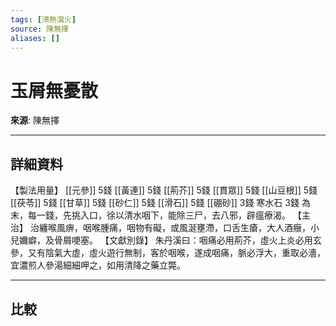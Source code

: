 ```yaml
---
tags: [清熱瀉火]
source: 陳無擇
aliases: []
---
```


# 玉屑無憂散

**來源**: 陳無擇  

---

## 詳細資料
【製法用量】 [[元參]] 5錢 [[黃連]] 5錢 [[荊芥]] 5錢 [[貫眾]] 5錢 [[山豆根]] 5錢 [[茯苓]] 5錢 [[甘草]] 5錢 [[砂仁]] 5錢 [[滑石]] 5錢 [[硼砂]] 3錢
寒水石
3錢
為末，每一錢，先挑入口，徐以清水咽下，能除三尸，去八邪，辟瘟療渴。
【主治】
治纏喉風痹，咽喉腫痛，咽物有礙，或風涎壅滯，口舌生瘡，大人酒癥，小兒嬭癖，及骨屑哽塞。
【文獻別錄】
朱丹溪曰：咽痛必用荊芥，虛火上炎必用玄參，又有陰氣大虛，虛火遊行無制，客於咽喉，遂成咽痛，脈必浮大，重取必濇，宜濃煎人參湯細細呷之，如用清降之藥立斃。

---

## 比較
